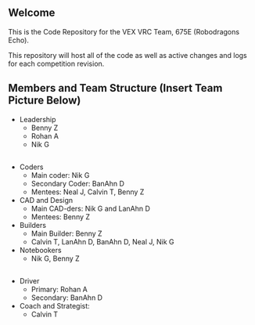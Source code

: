 ## Welcome
This is the Code Repository for the VEX VRC Team, 675E (Robodragons Echo).

This repository will host all of the code as well as active changes and logs for each competition revision.

## Members and Team Structure (Insert Team Picture Below)
* Leadership
    * Benny Z
    * Rohan A
    * Nik G
##
* Coders
    * Main coder: Nik G
    * Secondary Coder: BanAhn D
    * Mentees: Neal J, Calvin T, Benny Z
* CAD and Design
    * Main CAD-ders: Nik G and LanAhn D
    * Mentees: Benny Z
* Builders
    * Main Builder: Benny Z
    * Calvin T, LanAhn D, BanAhn D, Neal J, Nik G
* Notebookers
    * Nik G, Benny Z
##
* Driver
    * Primary: Rohan A
    * Secondary: BanAhn D
* Coach and Strategist:
    * Calvin T